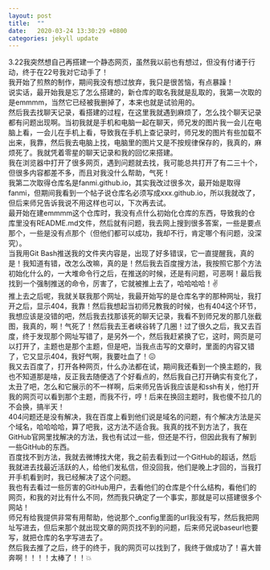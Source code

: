 ```yaml
---
layout: post
title:  ""
date:   2020-03-24 13:30:29 +0800
categories: jekyll update
---  
```


3.22我突然想自己再搭建一个静态网页，虽然我以前也有想过，但没有付诸于行动，终于在22号我对它动手了！  
我开始了煎熬的制作，期间我没有想过放弃，我只是很苦恼，有点暴躁！  
说实话，最开始我是忘了怎么搭建的，新仓库的取名我就是乱取的，我第一次取的是emmmm，当然它已经被我删掉了，本来也就是试验用的。  
然后我去找聊天记录，看搭建的过程，在这里我就遇到麻烦了，怎么找个聊天记录都有问题出现啊。当初我就是手机和电脑一起在聊天，师兄发的图片我一会儿在电脑上看，一会儿在手机上看，导致我在手机上查记录时，师兄发的图片有些加载不出来，我靠，然后我去电脑上找，电脑里的图片又是不按规律保存的，我真的，麻烦死了。我就凭着零星的聊天记录和我的回忆来搭建。  
我在浏览器中打开了很多网页，遇到问题就去找，我可能总共打开了有二三十个，但很多内容都差不多，而且对我没什么帮助，气死！  
我第二次取得仓库名是fanmi.github.io，其实我改过很多次，最开始是取得fanmi，但期间我看到一个帖子说仓库名必须写成xxx.github.io，所以我就改了，但后来师兄告诉我说不用这样也可以，下次再去试。  
最开始在建emmmm这个仓库时，我没有点什么初始化仓库的东西，导致我的仓库里没有README.md文件，然后就有问题，我去网上搜到很多答案，一些是要点那个，一些是没有点那个（但他们都可以成功，我却不行，肯定哪个有问题，没深究）。  
当我用Git Bash推送我的文件夹内容是，出现了好多错误，它一直提醒我，真的是！我知道有错，改怎么改嘛，真的是！然后我去百度搜方法，我按照它那个方法初始化什么的，一大堆命令行之后，在推送的时候，还是有问题，可恶啊！最后我找到一个强制推送的命令，厉害了，它就被推上去了，哈哈哈哈！:v:  
推上去之后呢，我就关联我那个网址，我最开始写的是仓库名字的那种网址，我打开之后，显示404，我靠！然后我想起当初师兄教我的时候，也有404这个环节，我想应该是没错的吧，然后我去找那该死的聊天记录，我看不到师兄发的那几张截图，我真的，啊！气死了！然后我去王者峡谷转了几圈！过了很久之后，我又去百度，终于发现那个网址写错了，是另外一个，然后我赶紧换了它，这时，网页是可以打开了，主题也是那个主题，但是吧，当我点击写的文章时，里面的内容又错了，它又显示404，我好气啊，我要吐血了！:confounded:  
我又去百度了，打开各种网页，什么办法都在试，期间我还看到一个换主题的，我也不知道那是啥，反正我去随便选了个好看点的，然后我自己打开确实有变化了，太丑了吧，怎么和它展示的不一样啊，后来师兄告诉我应该是和ssh有关，他打开我的网页可以看到那个主题，而我不行，哼！后来在换回主题时，我也傻不拉几的不会换，搞半天！  
404问题还是没有解决，我在百度上看到他们说是域名的问题，有个解决方法是买个域名，哈哈哈哈，算了吧我，这方法不适合我。我真的找不到方法了，我在GitHub官网里找解决的方法，我也有试过一些，但还是不行，但因此我有了解到一些GitHub的东西。  
百度找不到方法，我就去微博找大佬，我之前去看到过一个GitHub的超话，然后我就进去找最近活跃的人，给他们发私信，但没回我，他们是晚上才回的，当我打开手机看到时，我已经解决了这个问题。  
我也有去看过一些厉害的GitHub用户，去看他们的仓库是个什么结构，看他们的网页，和我的对比有什么不同，然而我只确定了一个事实，那就是可以搭建很多个网站！  
师兄有给我提供非常有用帮助，他说那个_config里面的url我没有写，然后我把网址写进去，但后来那个就出现文章的网页找不到的问题，后来师兄说baseurl也要写，就把仓库的名字写进去了。  
然后我去推了之后，终于的终于，我的网页可以找到了，我终于做成功了！喜大普奔啊！！！！太棒了！！:boom:  

[jekyll-docs]: https://jekyllrb.com/docs/home
[jekyll-gh]:   https://github.com/jekyll/jekyll
[jekyll-talk]: https://talk.jekyllrb.com/
